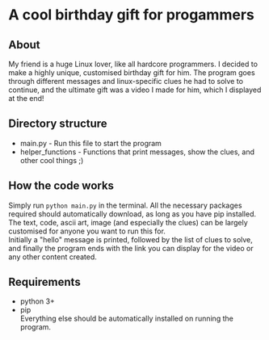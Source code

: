 # A cool birthday gift for progammers

## About
My friend is a huge Linux lover, like all hardcore programmers. I decided to make a highly unique, customised birthday gift for him. The program goes through different messages and linux-specific clues he had to solve to continue, and the ultimate gift was a video I made for him, which I displayed at the end!

## Directory structure
* main.py - Run this file to start the program
* helper_functions - Functions that print messages, show the clues, and other cool things ;) 

## How the code works
Simply run ``python main.py`` in the terminal. All the necessary packages required should automatically download, as long as you have pip installed. The text, code, ascii art, image (and especially the clues) can be largely customised for anyone you want to run this for. <br/>
Initially a "hello" message is printed, followed by the list of clues to solve, and finally the program ends with the link you can display for the video or any other content created.

## Requirements
- python 3+
- pip </br>
Everything else should be automatically installed on running the program. 